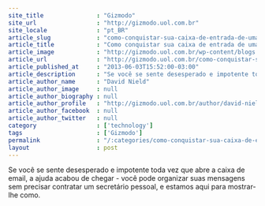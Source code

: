 ```yaml
---
site_title               : "Gizmodo"
site_url                 : "http://gizmodo.uol.com.br"
site_locale              : "pt_BR"
article_slug             : "como-conquistar-sua-caixa-de-entrada-de-uma-vez-por-todas"
article_title            : "Como conquistar sua caixa de entrada de uma vez por todas"
article_image            : "http://gizmodo.uol.com.br/wp-content/blogs.dir/8/files/2013/06/k-bigpic.jpg"
article_url              : "http://gizmodo.uol.com.br/como-conquistar-sua-caixa-de-entrada-de-uma-vez-por-todas/"
article_published_at     : "2013-06-03T15:52:00-03:00"
article_description      : "Se você se sente desesperado e impotente toda vez que abre a caixa de email, a ajuda acabou de chegar - você pode organizar suas mensagens sem precisar contratar um secretário pessoal, e estamos aqui para mostrar-lhe como."
article_author_name      : "David Nield"
article_author_image     : null
article_author_biography : null
article_author_profile   : "http://gizmodo.uol.com.br/author/david-nield/"
article_author_facebook  : null
article_author_twitter   : null
category                 : ['technology']
tags                     : ['Gizmodo']
permalink                : "/:categories/como-conquistar-sua-caixa-de-entrada-de-uma-vez-por-todas/"
layout                   : post
---
```


Se você se sente desesperado e impotente toda vez que abre a caixa de email, a ajuda acabou de chegar - você pode organizar suas mensagens sem precisar contratar um secretário pessoal, e estamos aqui para mostrar-lhe como.
